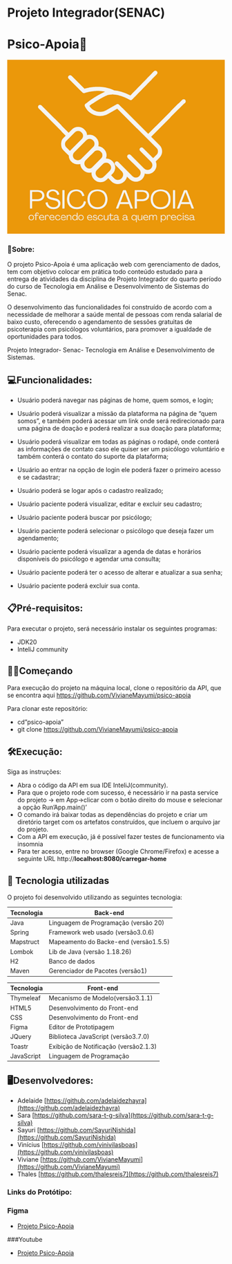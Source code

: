 # Projeto Integrador(SENAC)

# Psico-Apoia🤝

![Untitled](https://raw.githubusercontent.com/VivianeMayumi/psico-apoia/dev/src/main/resources/static/img/logo_home.png)


### 📖Sobre:

O projeto Psico-Apoia é uma aplicação web com gerenciamento de dados, tem com objetivo colocar em prática todo conteúdo estudado para a entrega de atividades da disciplina de Projeto Integrador do quarto período do curso de Tecnologia em Análise e Desenvolvimento de Sistemas do Senac.

O desenvolvimento das funcionalidades foi construído de acordo com a necessidade de melhorar a saúde mental de pessoas com renda salarial de baixo custo, oferecendo o agendamento de sessões gratuitas de psicoterapia com psicólogos voluntários, para promover a igualdade de oportunidades para todos.

Projeto Integrador- Senac- Tecnologia em Análise e Desenvolvimento de Sistemas.

## 💻Funcionalidades:

- Usuário poderá navegar nas páginas de home, quem somos, e login;

- Usuário poderá visualizar a missão da plataforma na página de “quem somos”,  e também poderá acessar um link onde será redirecionado para uma  página de doação e  poderá realizar a sua doação para plataforma;

- Usuário poderá visualizar em todas as páginas o rodapé, onde conterá as  informações de contato caso ele quiser ser um psicólogo voluntário e também conterá o contato do suporte da plataforma; 

- Usuário ao entrar na opção de login ele poderá fazer o primeiro acesso e se cadastrar;

- Usuário poderá se logar após o cadastro realizado;

- Usuário paciente poderá visualizar, editar e excluir seu cadastro;

- Usuário paciente poderá buscar por psicólogo;

- Usuário paciente poderá selecionar o psicólogo que deseja fazer um agendamento;

- Usuário paciente  poderá visualizar a agenda de datas e horários disponíveis do psicólogo e agendar uma consulta; 

- Usuário paciente poderá ter o acesso de alterar e atualizar a sua senha;

- Usuário paciente poderá excluir sua conta.

## 

## 📋Pré-requisitos:

Para executar o projeto, será necessário instalar os seguintes programas:

- JDK20
- InteliJ community

 

## 👷🏻Começando

Para execução do projeto na máquina local, clone o repositório da API, que se encontra aqui  https://github.com/VivianeMayumi/psico-apoia

Para clonar este repositório:

- cd”psico-apoia”
- git clone https://github.com/VivianeMayumi/psico-apoia

## 🛠️Execução:

Siga as instruções:

- Abra o código da API em sua IDE InteliJ(community).
- Para que o projeto rode com sucesso, é necessário ir na pasta service do projeto → em App→clicar com o botão direito do mouse e selecionar a opção Run’App.main()’
- O comando irá baixar todas as dependências do projeto e criar um diretório target com os artefatos construídos, que incluem o arquivo jar do projeto.
- Com a API em execução, já é possível fazer testes de funcionamento via insomnia
- Para ter acesso, entre no browser (Google Chrome/Firefox) e acesse a seguinte URL http://**localhost:8080/carregar-home**

## 🚀 Tecnologia utilizadas

O projeto foi desenvolvido utilizando as seguintes tecnologia:

| Tecnologia | Back-end |
| --- | --- |
| Java | Linguagem de Programação (versão 20) |
| Spring | Framework web usado (versão3.0.6) |
| Mapstruct | Mapeamento do Backe-end (versão1.5.5) |
| Lombok | Lib de Java (versão 1.18.26) |
| H2 | Banco de dados  |
| Maven | Gerenciador de Pacotes (versão1) |

| Tecnologia | Front-end |
| --- | --- |
| Thymeleaf | Mecanismo de Modelo(versão3.1.1) |
| HTML5 | Desenvolvimento do Front-end |
| CSS | Desenvolvimento do Front-end |
| Figma | Editor de Prototipagem |
| JQuery | Biblioteca JavaScript (versão3.7.0) |
| Toastr | Exibição de Notificação (versão2.1.3) |
| JavaScript | Linguagem de Programação |

## 🖥️Desenvolvedores:

- Adelaide [https://github.com/adelaidezhayra](https://github.com/adelaidezhayra)
- Sara  [https://github.com/sara-t-g-silva](https://github.com/sara-t-g-silva)
- Sayuri [https://github.com/SayuriNishida](https://github.com/SayuriNishida)
- Vinícius [https://github.com/vinivilasboas](https://github.com/vinivilasboas)
- Viviane [https://github.com/VivianeMayumi](https://github.com/VivianeMayumi)
- Thales [https://github.com/thalesreis7](https://github.com/thalesreis7)


### **Links do Protótipo:**
### Figma
- [Projeto Psico-Apoia](http://https://www.figma.com/file/5Qgnlb4bif02muZjrxCVsX/PSICO-APOIA-FINAL-2%C2%AAENTREGA?type=design&node-id=0%3A1&t=HbY4n2HbbZn0S995-1 "Projeto Psico-Apoia")

###Youtube
- [Projeto Psico-Apoia](http://https://www.youtube.com/watch?v=i_8oWOo4A8U "Projeto Psico-Apoia")